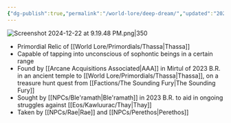 ```yaml
---
{"dg-publish":true,"permalink":"/world-lore/deep-dream/","updated":"2024-12-22T22:21:07.261-05:00"}
---
```


![Screenshot 2024-12-22 at 9.19.48 PM.png|350](/img/user/Images/Screenshot%202024-12-22%20at%209.19.48%20PM.png)
- Primordial Relic of [[World Lore/Primordials/Thassa\|Thassa]]
- Capable of tapping into unconscious of sophontic beings in a certain range
- Found by [[Arcane Acquisitions Associated\|AAA]] in Mirtul of 2023 B.R. in an ancient temple to [[World Lore/Primordials/Thassa\|Thassa]], on a treasure hunt quest from [[Factions/The Sounding Fury\|The Sounding Fury]]
- Sought by [[NPCs/Ble'ramath\|Ble'ramath]] in 2023 B.R. to aid in ongoing struggles against [[Eos/Kawluurac/Thay\|Thay]]
- Taken by [[NPCs/Rae\|Rae]] and [[NPCs/Perethos\|Perethos]]